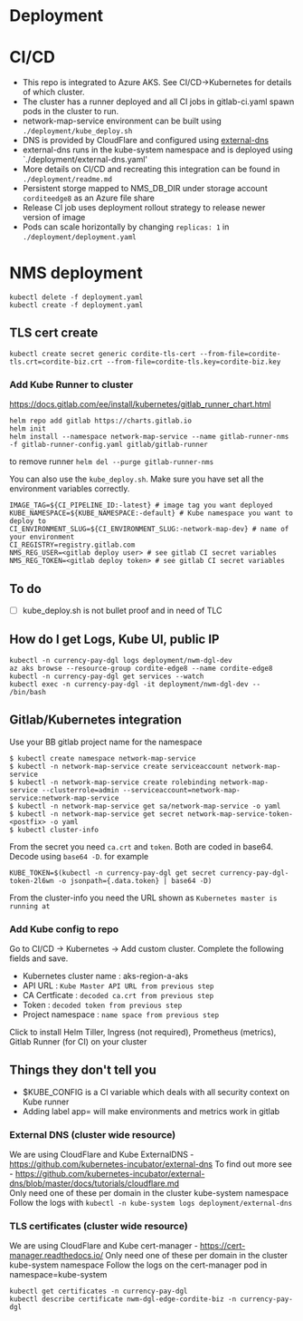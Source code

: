 # Deployment

# CI/CD
  + This repo is integrated to Azure AKS. See CI/CD->Kubernetes for details of which cluster.
  + The cluster has a runner deployed and all CI jobs in gitlab-ci.yaml spawn pods in the cluster to run.
  + network-map-service environment can be built using `./deployment/kube_deploy.sh`
  + DNS is provided by CloudFlare and configured using [external-dns](https://github.com/kubernetes-incubator/external-dns)
  + external-dns runs in the kube-system namespace and is deployed using `./deployment/external-dns.yaml'
  + More details on CI/CD and recreating this integration can be found in `./deployment/readme.md`
  + Persistent storge mapped to NMS_DB_DIR under storage account `corditeedge8` as an Azure file share
  + Release CI job uses deployment rollout strategy to release newer version of image
  + Pods can scale horizontally by changing `replicas: 1` in `./deployment/deployment.yaml`


# NMS deployment
```
kubectl delete -f deployment.yaml
kubectl create -f deployment.yaml
```

## TLS cert create
```
kubectl create secret generic cordite-tls-cert --from-file=cordite-tls.crt=cordite-biz.crt --from-file=cordite-tls.key=cordite-biz.key
```

### Add Kube Runner to cluster
https://docs.gitlab.com/ee/install/kubernetes/gitlab_runner_chart.html  
```
helm repo add gitlab https://charts.gitlab.io                                                                   
helm init
helm install --namespace network-map-service --name gitlab-runner-nms -f gitlab-runner-config.yaml gitlab/gitlab-runner
```
to remove runner `helm del --purge gitlab-runner-nms`



You can also use the `kube_deploy.sh`. 
Make sure you have set all the environment variables correctly.
```
IMAGE_TAG=${CI_PIPELINE_ID:-latest} # image tag you want deployed
KUBE_NAMESPACE=${KUBE_NAMESPACE:-default} # Kube namespace you want to deploy to
CI_ENVIRONMENT_SLUG=${CI_ENVIRONMENT_SLUG:-network-map-dev} # name of your environment
CI_REGISTRY=registry.gitlab.com
NMS_REG_USER=<gitlab deploy user> # see gitlab CI secret variables
NMS_REG_TOKEN=<gitlab deploy token> # see gitlab CI secret variables
```

## To do
- [ ] kube_deploy.sh is not bullet proof and in need of TLC

## How do I get Logs, Kube UI, public IP
```
kubectl -n currency-pay-dgl logs deployment/nwm-dgl-dev
az aks browse --resource-group cordite-edge8 --name cordite-edge8
kubectl -n currency-pay-dgl get services --watch
kubectl exec -n currency-pay-dgl -it deployment/nwm-dgl-dev -- /bin/bash
```

## Gitlab/Kubernetes integration
Use your BB gitlab project name for the namespace
```
$ kubectl create namespace network-map-service
$ kubectl -n network-map-service create serviceaccount network-map-service
$ kubectl -n network-map-service create rolebinding network-map-service --clusterrole=admin --serviceaccount=network-map-service:network-map-service
$ kubectl -n network-map-service get sa/network-map-service -o yaml
$ kubectl -n network-map-service get secret network-map-service-token-<postfix> -o yaml
$ kubectl cluster-info
```
From the secret you need `ca.crt` and `token`. Both are coded in base64. Decode using `base64 -D`. for example
```
KUBE_TOKEN=$(kubectl -n currency-pay-dgl get secret currency-pay-dgl-token-2l6wn -o jsonpath={.data.token} | base64 -D)
```
From the cluster-info you need the URL shown as `Kubernetes master is running at`

### Add Kube config to repo
Go to CI/CD -> Kubernetes -> Add custom cluster. Complete the following fields and save.
   + Kubernetes cluster name : aks-region-a-aks
   + API URL : `Kube Master API URL from previous step`
   + CA Certficate : `decoded ca.crt from previous step`
   + Token : `decoded token from previous step`
   + Project namespace : `name space from previous step`  

Click to install Helm Tiller, Ingress (not required), Prometheus (metrics), Gitlab Runner (for CI) on your cluster

## Things they don't tell you
  + $KUBE_CONFIG is a CI variable which deals with all security context on Kube runner
  + Adding label app=<environment> will make environments and metrics work in gitlab

### External DNS (cluster wide resource)
We are using CloudFlare and Kube ExternalDNS - https://github.com/kubernetes-incubator/external-dns
To find out more see - https://github.com/kubernetes-incubator/external-dns/blob/master/docs/tutorials/cloudflare.md  
Only need one of these per domain in the cluster kube-system namespace 
Follow the logs with `kubectl -n kube-system logs deployment/external-dns`


### TLS certificates (cluster wide resource)
We are using CloudFlare and Kube cert-manager - https://cert-manager.readthedocs.io/
Only need one of these per domain in the cluster kube-system namespace 
Follow the logs on the cert-manager pod in namespace=kube-system
```
kubectl get certificates -n currency-pay-dgl
kubectl describe certificate nwm-dgl-edge-cordite-biz -n currency-pay-dgl
```